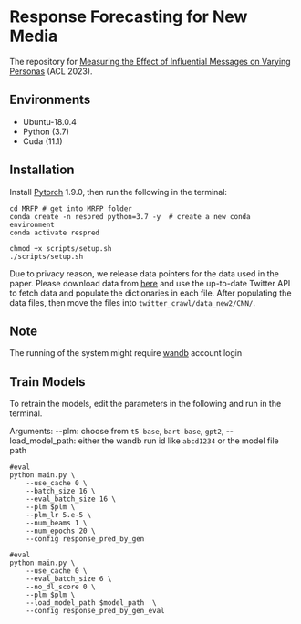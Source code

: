 

# Response Forecasting for New Media

The repository for [Measuring the Effect of Influential Messages on Varying Personas](https://arxiv.org/pdf/2305.16470.pdf) (ACL 2023).


## Environments
- Ubuntu-18.0.4
- Python (3.7)
- Cuda (11.1)

## Installation
Install [Pytorch](https://pytorch.org/) 1.9.0, then run the following in the terminal:
```shell
cd MRFP # get into MRFP folder
conda create -n respred python=3.7 -y  # create a new conda environment
conda activate respred

chmod +x scripts/setup.sh
./scripts/setup.sh
```

Due to privacy reason, we release data pointers for the data used in the paper. Please download data from [here](https://drive.google.com/drive/folders/1rL8DRzre-wkCc8Pa7xZfhwSpgmVfbzRE?usp=sharing) and use the up-to-date Twitter API to fetch data and populate the dictionaries in each file. After populating the data files, then move the files into `twitter_crawl/data_new2/CNN/`.

## Note
The running of the system might require [wandb](wandb.ai) account login

## Train Models
To retrain the models, edit the parameters in the following and run in the terminal.

Arguments: --plm: choose from `t5-base`, `bart-base`, `gpt2`, --load_model_path: either the wandb run id like `abcd1234` or the model file path

```shell
#eval 
python main.py \
    --use_cache 0 \
    --batch_size 16 \
    --eval_batch_size 16 \
    --plm $plm \
    --plm_lr 5.e-5 \
    --num_beams 1 \
    --num_epochs 20 \
    --config response_pred_by_gen

#eval 
python main.py \
    --use_cache 0 \
    --eval_batch_size 6 \
    --no_dl_score 0 \
    --plm $plm \
    --load_model_path $model_path  \
    --config response_pred_by_gen_eval
```

